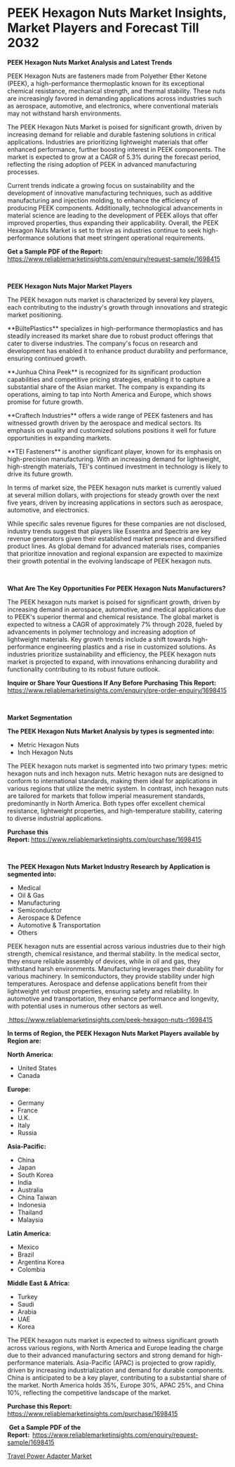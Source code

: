 <p><h1>PEEK Hexagon Nuts Market Insights, Market Players and Forecast Till 2032</h1></p><p><strong>PEEK Hexagon Nuts Market Analysis and Latest Trends</strong></p>
<p><p>PEEK Hexagon Nuts are fasteners made from Polyether Ether Ketone (PEEK), a high-performance thermoplastic known for its exceptional chemical resistance, mechanical strength, and thermal stability. These nuts are increasingly favored in demanding applications across industries such as aerospace, automotive, and electronics, where conventional materials may not withstand harsh environments.</p><p>The PEEK Hexagon Nuts Market is poised for significant growth, driven by increasing demand for reliable and durable fastening solutions in critical applications. Industries are prioritizing lightweight materials that offer enhanced performance, further boosting interest in PEEK components. The market is expected to grow at a CAGR of 5.3% during the forecast period, reflecting the rising adoption of PEEK in advanced manufacturing processes.</p><p>Current trends indicate a growing focus on sustainability and the development of innovative manufacturing techniques, such as additive manufacturing and injection molding, to enhance the efficiency of producing PEEK components. Additionally, technological advancements in material science are leading to the development of PEEK alloys that offer improved properties, thus expanding their applicability. Overall, the PEEK Hexagon Nuts Market is set to thrive as industries continue to seek high-performance solutions that meet stringent operational requirements.</p></p>
<p><strong>Get a Sample PDF of the Report:&nbsp;</strong> <a href="https://www.reliablemarketinsights.com/enquiry/request-sample/1698415?utm_campaign=3044&utm_medium=2&utm_source=Github&utm_content=ia&utm_term=27032025&utm_id=peek-hexagon-nuts">https://www.reliablemarketinsights.com/enquiry/request-sample/1698415</a></p>
<p>&nbsp;</p>
<p><strong>PEEK Hexagon Nuts Major Market Players</strong></p>
<p><p>The PEEK hexagon nuts market is characterized by several key players, each contributing to the industry's growth through innovations and strategic market positioning. </p><p>**BültePlastics** specializes in high-performance thermoplastics and has steadily increased its market share due to robust product offerings that cater to diverse industries. The company's focus on research and development has enabled it to enhance product durability and performance, ensuring continued growth.</p><p>**Junhua China Peek** is recognized for its significant production capabilities and competitive pricing strategies, enabling it to capture a substantial share of the Asian market. The company is expanding its operations, aiming to tap into North America and Europe, which shows promise for future growth.</p><p>**Craftech Industries** offers a wide range of PEEK fasteners and has witnessed growth driven by the aerospace and medical sectors. Its emphasis on quality and customized solutions positions it well for future opportunities in expanding markets.</p><p>**TEI Fasteners** is another significant player, known for its emphasis on high-precision manufacturing. With an increasing demand for lightweight, high-strength materials, TEI's continued investment in technology is likely to drive its future growth.</p><p>In terms of market size, the PEEK hexagon nuts market is currently valued at several million dollars, with projections for steady growth over the next five years, driven by increasing applications in sectors such as aerospace, automotive, and electronics.</p><p>While specific sales revenue figures for these companies are not disclosed, industry trends suggest that players like Essentra and Spectris are key revenue generators given their established market presence and diversified product lines. As global demand for advanced materials rises, companies that prioritize innovation and regional expansion are expected to maximize their growth potential in the evolving landscape of PEEK hexagon nuts.</p></p>
<p>&nbsp;</p>
<p><strong>What Are The Key Opportunities For PEEK Hexagon Nuts Manufacturers?</strong></p>
<p><p>The PEEK hexagon nuts market is poised for significant growth, driven by increasing demand in aerospace, automotive, and medical applications due to PEEK's superior thermal and chemical resistance. The global market is expected to witness a CAGR of approximately 7% through 2028, fueled by advancements in polymer technology and increasing adoption of lightweight materials. Key growth trends include a shift towards high-performance engineering plastics and a rise in customized solutions. As industries prioritize sustainability and efficiency, the PEEK hexagon nuts market is projected to expand, with innovations enhancing durability and functionality contributing to its robust future outlook.</p></p>
<p><strong>Inquire or Share Your Questions If Any Before Purchasing This Report:</strong> <a href="https://www.reliablemarketinsights.com/enquiry/pre-order-enquiry/1698415?utm_campaign=3044&utm_medium=2&utm_source=Github&utm_content=ia&utm_term=27032025&utm_id=peek-hexagon-nuts">https://www.reliablemarketinsights.com/enquiry/pre-order-enquiry/1698415</a></p>
<p>&nbsp;</p>
<p><strong>Market Segmentation</strong></p>
<p><strong>The PEEK Hexagon Nuts Market Analysis by types is segmented into:</strong></p>
<p><ul><li>Metric Hexagon Nuts</li><li>Inch Hexagon Nuts</li></ul></p>
<p><p>The PEEK hexagon nuts market is segmented into two primary types: metric hexagon nuts and inch hexagon nuts. Metric hexagon nuts are designed to conform to international standards, making them ideal for applications in various regions that utilize the metric system. In contrast, inch hexagon nuts are tailored for markets that follow imperial measurement standards, predominantly in North America. Both types offer excellent chemical resistance, lightweight properties, and high-temperature stability, catering to diverse industrial applications.</p></p>
<p><strong>Purchase this Report:&nbsp;</strong><a href="https://www.reliablemarketinsights.com/purchase/1698415?utm_campaign=3044&utm_medium=2&utm_source=Github&utm_content=ia&utm_term=27032025&utm_id=peek-hexagon-nuts">https://www.reliablemarketinsights.com/purchase/1698415</a></p>
<p>&nbsp;</p>
<p><strong>The PEEK Hexagon Nuts Market Industry Research by Application is segmented into:</strong></p>
<p><ul><li>Medical</li><li>Oil & Gas</li><li>Manufacturing</li><li>Semiconductor</li><li>Aerospace & Defence</li><li>Automotive & Transportation</li><li>Others</li></ul></p>
<p><p>PEEK hexagon nuts are essential across various industries due to their high strength, chemical resistance, and thermal stability. In the medical sector, they ensure reliable assembly of devices, while in oil and gas, they withstand harsh environments. Manufacturing leverages their durability for various machinery. In semiconductors, they provide stability under high temperatures. Aerospace and defense applications benefit from their lightweight yet robust properties, ensuring safety and reliability. In automotive and transportation, they enhance performance and longevity, with potential uses in numerous other sectors as well.</p></p>
<p><a href="https://www.reliablemarketinsights.com/peek-hexagon-nuts-r1698415?utm_campaign=3044&utm_medium=2&utm_source=Github&utm_content=ia&utm_term=27032025&utm_id=peek-hexagon-nuts">&nbsp;https://www.reliablemarketinsights.com/peek-hexagon-nuts-r1698415</a></p>
<p><strong>In terms of Region, the PEEK Hexagon Nuts Market Players available by Region are:</strong></p>
<p>
    <p> <strong> North America: </strong>
        <ul>
            <li>United States</li>
            <li>Canada</li>
        </ul>
        </p> 
    <p> <strong> Europe: </strong>
        <ul>
            <li>Germany</li>
            <li>France</li>
            <li>U.K.</li>
            <li>Italy</li>
            <li>Russia</li>
        </ul>
        </p> 
    <p> <strong> Asia-Pacific: </strong>
        <ul>
            <li>China</li>
            <li>Japan</li>
            <li>South Korea</li>
            <li>India</li>
            <li>Australia</li>
            <li>China Taiwan</li>
            <li>Indonesia</li>
            <li>Thailand</li>
            <li>Malaysia</li>
        </ul>
        </p> 
    <p> <strong> Latin America: </strong>
        <ul>
            <li>Mexico</li>
            <li>Brazil</li>
            <li>Argentina Korea</li>
            <li>Colombia</li>
        </ul>
        </p> 
    <p> <strong> Middle East & Africa: </strong>
        <ul>
            <li>Turkey</li>
            <li>Saudi</li>
            <li>Arabia</li>
            <li>UAE</li>
            <li>Korea</li>
        </ul>
    </p>
    </p>
<p><p>The PEEK hexagon nuts market is expected to witness significant growth across various regions, with North America and Europe leading the charge due to their advanced manufacturing sectors and strong demand for high-performance materials. Asia-Pacific (APAC) is projected to grow rapidly, driven by increasing industrialization and demand for durable components. China is anticipated to be a key player, contributing to a substantial share of the market. North America holds 35%, Europe 30%, APAC 25%, and China 10%, reflecting the competitive landscape of the market.</p></p>
<p><strong>Purchase this Report: </strong><a href="https://www.reliablemarketinsights.com/purchase/1698415?utm_campaign=3044&utm_medium=2&utm_source=Github&utm_content=ia&utm_term=27032025&utm_id=peek-hexagon-nuts">https://www.reliablemarketinsights.com/purchase/1698415</a></p>
<p>&nbsp;<strong>Get a Sample PDF of the Report:&nbsp;&nbsp;</strong><a href="https://www.reliablemarketinsights.com/enquiry/request-sample/1698415?utm_campaign=3044&utm_medium=2&utm_source=Github&utm_content=ia&utm_term=27032025&utm_id=peek-hexagon-nuts">https://www.reliablemarketinsights.com/enquiry/request-sample/1698415</a></p>
<p><strong></strong></p>
<p><p><a href="https://github.com/elodielamto06/Market-Research-Report-List-1/blob/main/travel-power-adapter-market.md?utm_campaign=3044&utm_medium=2&utm_source=Github&utm_content=ia&utm_term=27032025&utm_id=peek-hexagon-nuts">Travel Power Adapter Market</a></p></p>